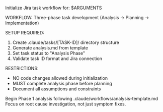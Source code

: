 Initialize Jira task workflow for: $ARGUMENTS

WORKFLOW: Three-phase task development (Analysis → Planning → Implementation)

SETUP REQUIRED:

1. Create .claude/tasks/[TASK-ID]/ directory structure
2. Generate analysis.md from template
3. Set task status to "Analysis Phase"
4. Validate task ID format and Jira connection

RESTRICTIONS:

- NO code changes allowed during initialization
- MUST complete analysis phase before planning
- Document all assumptions and constraints

Begin Phase 1 analysis following .claude/workflows/analysis-template.md
Focus on root cause investigation, not just symptom fixes.
